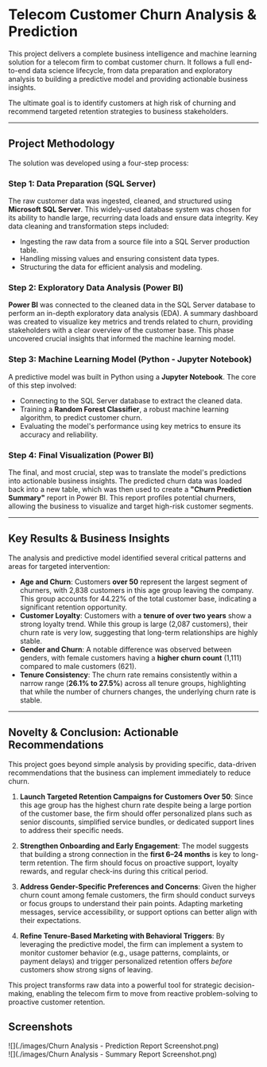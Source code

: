 # Telecom Customer Churn Analysis & Prediction

This project delivers a complete business intelligence and machine learning solution for a telecom firm to combat customer churn. It follows a full end-to-end data science lifecycle, from data preparation and exploratory analysis to building a predictive model and providing actionable business insights.

The ultimate goal is to identify customers at high risk of churning and recommend targeted retention strategies to business stakeholders.

---

## Project Methodology

The solution was developed using a four-step process:

### Step 1: Data Preparation (SQL Server)
The raw customer data was ingested, cleaned, and structured using **Microsoft SQL Server**. This widely-used database system was chosen for its ability to handle large, recurring data loads and ensure data integrity. Key data cleaning and transformation steps included:
* Ingesting the raw data from a source file into a SQL Server production table.
* Handling missing values and ensuring consistent data types.
* Structuring the data for efficient analysis and modeling.

### Step 2: Exploratory Data Analysis (Power BI)
**Power BI** was connected to the cleaned data in the SQL Server database to perform an in-depth exploratory data analysis (EDA). A summary dashboard was created to visualize key metrics and trends related to churn, providing stakeholders with a clear overview of the customer base. This phase uncovered crucial insights that informed the machine learning model.

### Step 3: Machine Learning Model (Python - Jupyter Notebook)
A predictive model was built in Python using a **Jupyter Notebook**. The core of this step involved:
* Connecting to the SQL Server database to extract the cleaned data.
* Training a **Random Forest Classifier**, a robust machine learning algorithm, to predict customer churn.
* Evaluating the model's performance using key metrics to ensure its accuracy and reliability.

### Step 4: Final Visualization (Power BI)
The final, and most crucial, step was to translate the model's predictions into actionable business insights. The predicted churn data was loaded back into a new table, which was then used to create a **"Churn Prediction Summary"** report in Power BI. This report profiles potential churners, allowing the business to visualize and target high-risk customer segments.

---

## Key Results & Business Insights

The analysis and predictive model identified several critical patterns and areas for targeted intervention:

* **Age and Churn**: Customers **over 50** represent the largest segment of churners, with 2,838 customers in this age group leaving the company. This group accounts for 44.22% of the total customer base, indicating a significant retention opportunity.
* **Customer Loyalty**: Customers with a **tenure of over two years** show a strong loyalty trend. While this group is large (2,087 customers), their churn rate is very low, suggesting that long-term relationships are highly stable.
* **Gender and Churn**: A notable difference was observed between genders, with female customers having a **higher churn count** (1,111) compared to male customers (621).
* **Tenure Consistency**: The churn rate remains consistently within a narrow range (**26.1% to 27.5%**) across all tenure groups, highlighting that while the number of churners changes, the underlying churn rate is stable.

---

## Novelty & Conclusion: Actionable Recommendations

This project goes beyond simple analysis by providing specific, data-driven recommendations that the business can implement immediately to reduce churn.

1.  **Launch Targeted Retention Campaigns for Customers Over 50**: Since this age group has the highest churn rate despite being a large portion of the customer base, the firm should offer personalized plans such as senior discounts, simplified service bundles, or dedicated support lines to address their specific needs.

2.  **Strengthen Onboarding and Early Engagement**: The model suggests that building a strong connection in the **first 6–24 months** is key to long-term retention. The firm should focus on proactive support, loyalty rewards, and regular check-ins during this critical period.

3.  **Address Gender-Specific Preferences and Concerns**: Given the higher churn count among female customers, the firm should conduct surveys or focus groups to understand their pain points. Adapting marketing messages, service accessibility, or support options can better align with their expectations.

4.  **Refine Tenure-Based Marketing with Behavioral Triggers**: By leveraging the predictive model, the firm can implement a system to monitor customer behavior (e.g., usage patterns, complaints, or payment delays) and trigger personalized retention offers *before* customers show strong signs of leaving.

This project transforms raw data into a powerful tool for strategic decision-making, enabling the telecom firm to move from reactive problem-solving to proactive customer retention.

## Screenshots

![](./images/Churn Analysis - Prediction Report Screenshot.png)<br>
![](./images/Churn Analysis - Summary Report Screenshot.png)

